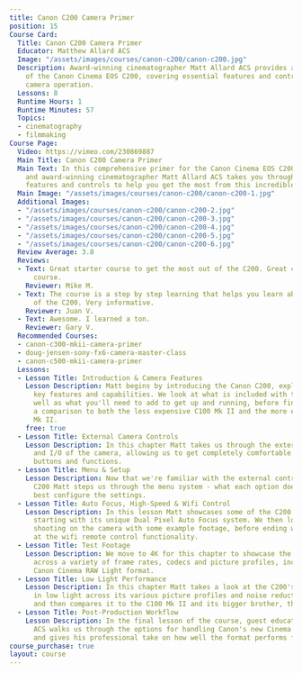 ```yaml
---
title: Canon C200 Camera Primer
position: 15
Course Card:
  Title: Canon C200 Camera Primer
  Educator: Matthew Allard ACS
  Image: "/assets/images/courses/canon-c200/canon-c200.jpg"
  Description: Award-winning cinematographer Matt Allard ACS provides a detailed overview
    of the Canon Cinema EOS C200, covering essential features and controls for optimal
    camera operation.
  Lessons: 8
  Runtime Hours: 1
  Runtime Minutes: 57
  Topics:
  - cinematography
  - filmmaking
Course Page:
  Video: https://vimeo.com/230869887
  Main Title: Canon C200 Camera Primer
  Main Text: In this comprehensive primer for the Canon Cinema EOS C200, news cameraman
    and award-winning cinematographer Matt Allard ACS takes you through the essential
    features and controls to help you get the most from this incredible camera.
  Main Image: "/assets/images/courses/canon-c200/canon-c200-1.jpg"
  Additional Images:
  - "/assets/images/courses/canon-c200/canon-c200-2.jpg"
  - "/assets/images/courses/canon-c200/canon-c200-3.jpg"
  - "/assets/images/courses/canon-c200/canon-c200-4.jpg"
  - "/assets/images/courses/canon-c200/canon-c200-5.jpg"
  - "/assets/images/courses/canon-c200/canon-c200-6.jpg"
  Review Average: 3.8
  Reviews:
  - Text: Great starter course to get the most out of the C200. Great camera and great
      course.
    Reviewer: Mike M.
  - Text: The course is a step by step learning that helps you learn about the features
      of the C200. Very informative.
    Reviewer: Juan V.
  - Text: Awesome. I learned a ton.
    Reviewer: Gary V.
  Recommended Courses:
  - canon-c300-mkii-camera-primer
  - doug-jensen-sony-fx6-camera-master-class
  - canon-c500-mkii-camera-primer
  Lessons:
  - Lesson Title: Introduction & Camera Features
    Lesson Description: Matt begins by introducing the Canon C200, explaining its
      key features and capabilities. We look at what is included with the camera as
      well as what you'll need to add to get up and running, before finishing with
      a comparison to both the less expensive C100 Mk II and the more expensive C300
      Mk II.
    free: true
  - Lesson Title: External Camera Controls
    Lesson Description: In this chapter Matt takes us through the external controls
      and I/O of the camera, allowing us to get completely comfortable with the various
      buttons and functions.
  - Lesson Title: Menu & Setup
    Lesson Description: Now that we're familiar with the external controls of the
      C200 Matt steps us through the menu system - what each option does and how to
      best configure the settings.
  - Lesson Title: Auto Focus, High-Speed & Wifi Control
    Lesson Description: In this lesson Matt showcases some of the C200's biggest features,
      starting with its unique Dual Pixel Auto Focus system. We then look at high-speed/slow-motion
      shooting on the camera with some example footage, before ending with a look
      at the wifi remote control functionality.
  - Lesson Title: Test Footage
    Lesson Description: We move to 4K for this chapter to showcase the C200's footage
      across a variety of frame rates, codecs and picture profiles, including the
      Canon Cinema RAW Light format.
  - Lesson Title: Low Light Performance
    Lesson Description: In this chapter Matt takes a look at the C200's performance
      in low light across its various picture profiles and noise reduction settings,
      and then compares it to the C100 Mk II and its bigger brother, the C300 MkII.
  - Lesson Title: Post-Production Workflow
    Lesson Description: In the final lesson of the course, guest educator Ben Allan
      ACS walks us through the options for handling Canon's new Cinema RAW Light format
      and gives his professional take on how well the format performs for post-production.
course_purchase: true
layout: course
---
```


